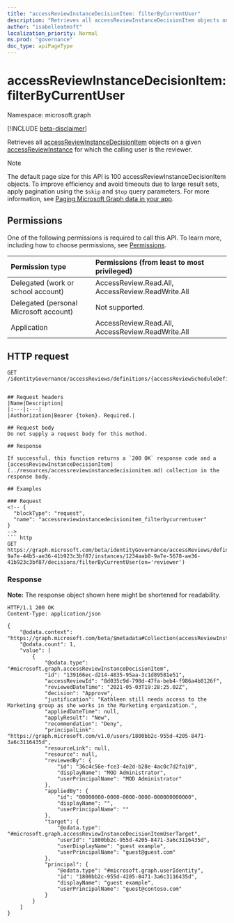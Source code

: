 ```yaml
---
title: "accessReviewInstanceDecisionItem: filterByCurrentUser"
description: "Retrieves all accessReviewInstanceDecisionItem objects on an accessReviewInstance for which the calling user is the reviewer."
author: "isabelleatmsft"
localization_priority: Normal
ms.prod: "governance"
doc_type: apiPageType
---
```


# accessReviewInstanceDecisionItem: filterByCurrentUser
Namespace: microsoft.graph

[!INCLUDE [beta-disclaimer](../../includes/beta-disclaimer.md)]

Retrieves all [accessReviewInstanceDecisionItem](../resources/accessreviewinstancedecisionitem.md) objects on a given [accessReviewInstance](../resources/accessreviewinstance.md) for which the calling user is the reviewer.

>[!NOTE]
>The default page size for this API is 100 accessReviewInstanceDecisionItem objects. To improve efficiency and avoid timeouts due to large result sets, apply pagination using the `$skip` and `$top` query parameters. For more information, see [Paging Microsoft Graph data in your app](/graph/paging).

## Permissions
One of the following permissions is required to call this API. To learn more, including how to choose permissions, see [Permissions](/graph/permissions-reference).

|Permission type|Permissions (from least to most privileged)|
|:---|:---|
|Delegated (work or school account)|AccessReview.Read.All, AccessReview.ReadWrite.All|
|Delegated (personal Microsoft account)|Not supported.|
|Application|AccessReview.Read.All, AccessReview.ReadWrite.All|

## HTTP request

<!-- {
  "blockType": "ignored"
}
-->
``` http
GET /identityGovernance/accessReviews/definitions/{accessReviewScheduleDefinitionId}/instances/{accessReviewInstanceId}/decisions/filterByCurrentUser(on='reviewer')


## Request headers
|Name|Description|
|:---|:---|
|Authorization|Bearer {token}. Required.|

## Request body
Do not supply a request body for this method.

## Response

If successful, this function returns a `200 OK` response code and a [accessReviewInstanceDecisionItem](../resources/accessreviewinstancedecisionitem.md) collection in the response body.

## Examples

### Request
<!-- {
  "blockType": "request",
  "name": "accessreviewinstancedecisionitem_filterbycurrentuser"
}
-->
``` http
GET https://graph.microsoft.com/beta/identityGovernance/accessReviews/definitions/0185aab8-9a7e-44b5-ae36-41b923c3bf87/instances/1234aab8-9a7e-5678-ae36-41b923c3bf87/decisions/filterByCurrentUser(on='reviewer')
```


### Response
**Note:** The response object shown here might be shortened for readability.
<!-- {
  "blockType": "response",
  "truncated": true,
  "@odata.type": "Collection(microsoft.graph.accessReviewInstanceDecisionItem)"
}
-->
``` http
HTTP/1.1 200 OK
Content-Type: application/json

{
    "@odata.context": "https://graph.microsoft.com/beta/$metadata#Collection(accessReviewInstanceDecisionItem)",
    "@odata.count": 1,
    "value": [
        {
            "@odata.type": "#microsoft.graph.accessReviewInstanceDecisionItem",
            "id": "139166ec-d214-4835-95aa-3c1d89581e51",
            "accessReviewId": "8d035c9d-798d-47fa-beb4-f986a4b8126f",
            "reviewedDateTime": "2021-05-03T19:28:25.02Z",
            "decision": "Approve",
            "justification": "Kathleen still needs access to the Marketing group as she works in the Marketing organization.",
            "appliedDateTime": null,
            "applyResult": "New",
            "recommendation": "Deny",
            "principalLink": "https://graph.microsoft.com/v1.0/users/1800bb2c-955d-4205-8471-3a6c3116435d",
            "resourceLink": null,
            "resource": null,
            "reviewedBy": {
                "id": "36c4c56e-fce3-4e2d-b28e-4ac0c7d2fa10",
                "displayName": "MOD Administrator",
                "userPrincipalName": "MOD Administrator"
            },
            "appliedBy": {
                "id": "00000000-0000-0000-0000-000000000000",
                "displayName": "",
                "userPrincipalName": ""
            },
            "target": {
                "@odata.type": "#microsoft.graph.accessReviewInstanceDecisionItemUserTarget",
                "userId": "1800bb2c-955d-4205-8471-3a6c3116435d",
                "userDisplayName": "guest example",
                "userPrincipalName": "guest@guest.com"
            },
            "principal": {
                "@odata.type": "#microsoft.graph.userIdentity",
                "id": "1800bb2c-955d-4205-8471-3a6c3116435d",
                "displayName": "guest example",
                "userPrincipalName": "guest@contoso.com"
            }
        }
    ]
}
```
